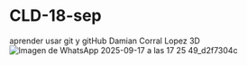 # CLD-18-sep
aprender usar git y gitHub
Damian Corral Lopez 3D
![Imagen de WhatsApp 2025-09-17 a las 17 25 49_d2f7304c](https://github.com/user-attachments/assets/28bc37c4-c36f-4721-99cd-464c0cf086c6)
